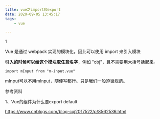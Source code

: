 ```yaml
---
title: vue之import和export
date: 2020-09-05 13:45:17
tags:
	- vue

---
```


1

Vue 是通过 webpack 实现的模块化，因此可以使用 import 来引入模块

**引入的时候可以给这个模块取任意名字**，例如 "obj"，且不需要用大括号括起来。

```
import mInput from "m-input.vue"
```

mInput可以不用mInput，随便写都行。只是我们一般遵循规范。



参考资料

1、Vue的组件为什么要export default

https://www.cnblogs.com/blog-cxj2017522/p/8562536.html
